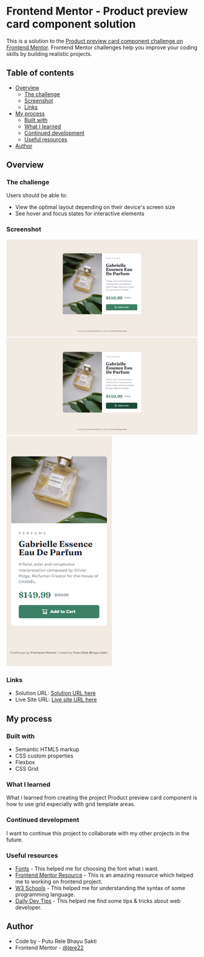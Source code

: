 # Frontend Mentor - Product preview card component solution

This is a solution to the [Product preview card component challenge on Frontend Mentor](https://www.frontendmentor.io/challenges/product-preview-card-component-GO7UmttRfa). Frontend Mentor challenges help you improve your coding skills by building realistic projects.

## Table of contents

- [Overview](#overview)
  - [The challenge](#the-challenge)
  - [Screenshot](#screenshot)
  - [Links](#links)
- [My process](#my-process)
  - [Built with](#built-with)
  - [What I learned](#what-i-learned)
  - [Continued development](#continued-development)
  - [Useful resources](#useful-resources)
- [Author](#author)

## Overview

### The challenge

Users should be able to:

- View the optimal layout depending on their device's screen size
- See hover and focus states for interactive elements

### Screenshot

![Desktop Design](./screenshot/desktop-design.png)
![Active State Design](./screenshot/active-states.png)
![Mobile Design](./screenshot/mobile-design.png)

### Links

- Solution URL: [Solution URL here](https://your-solution-url.com)
- Live Site URL: [Live site URL here](https://lere22.github.io/product-preview-card-component/)

## My process

### Built with

- Semantic HTML5 markup
- CSS custom properties
- Flexbox
- CSS Grid

### What I learned

What i learned from creating the project Product preview card component is how to use grid especially with grid template areas.

### Continued development

I want to continue this project to collaborate with my other projects in the future.

### Useful resources

- [Fonts](https://fonts.google.com/) - This helped me for choosing the font what i want.
- [Frontend Mentor Resource](https://www.frontendmentor.io/resources) - This is an amazing resource which helped me to working on frontend project.
- [W3 Schools](https://www.w3schools.com/) - This helped me for understanding the syntax of some programming language.
- [Daily Dev Tips](https://daily-dev-tips.com/) - This helped me find some tips & tricks about web developer.

## Author

- Code by - Putu Rele Bhayu Sakti
- Frontend Mentor - [@lere22](https://www.frontendmentor.io/profile/lere22)

